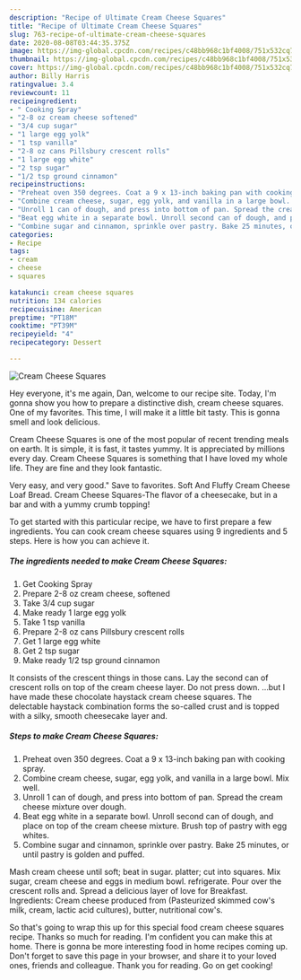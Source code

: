 ```yaml
---
description: "Recipe of Ultimate Cream Cheese Squares"
title: "Recipe of Ultimate Cream Cheese Squares"
slug: 763-recipe-of-ultimate-cream-cheese-squares
date: 2020-08-08T03:44:35.375Z
image: https://img-global.cpcdn.com/recipes/c48bb968c1bf4008/751x532cq70/cream-cheese-squares-recipe-main-photo.jpg
thumbnail: https://img-global.cpcdn.com/recipes/c48bb968c1bf4008/751x532cq70/cream-cheese-squares-recipe-main-photo.jpg
cover: https://img-global.cpcdn.com/recipes/c48bb968c1bf4008/751x532cq70/cream-cheese-squares-recipe-main-photo.jpg
author: Billy Harris
ratingvalue: 3.4
reviewcount: 11
recipeingredient:
- " Cooking Spray"
- "2-8 oz cream cheese softened"
- "3/4 cup sugar"
- "1 large egg yolk"
- "1 tsp vanilla"
- "2-8 oz cans Pillsbury crescent rolls"
- "1 large egg white"
- "2 tsp sugar"
- "1/2 tsp ground cinnamon"
recipeinstructions:
- "Preheat oven 350 degrees. Coat a 9 x 13-inch baking pan with cooking spray."
- "Combine cream cheese, sugar, egg yolk, and vanilla in a large bowl. Mix well."
- "Unroll 1 can of dough, and press into bottom of pan. Spread the cream cheese mixture over dough."
- "Beat egg white in a separate bowl. Unroll second can of dough, and place on top of the cream cheese mixture. Brush top of pastry with egg whites."
- "Combine sugar and cinnamon, sprinkle over pastry. Bake 25 minutes, or until pastry is golden and puffed."
categories:
- Recipe
tags:
- cream
- cheese
- squares

katakunci: cream cheese squares 
nutrition: 134 calories
recipecuisine: American
preptime: "PT18M"
cooktime: "PT39M"
recipeyield: "4"
recipecategory: Dessert

---
```



![Cream Cheese Squares](https://img-global.cpcdn.com/recipes/c48bb968c1bf4008/751x532cq70/cream-cheese-squares-recipe-main-photo.jpg)

Hey everyone, it's me again, Dan, welcome to our recipe site. Today, I'm gonna show you how to prepare a distinctive dish, cream cheese squares. One of my favorites. This time, I will make it a little bit tasty. This is gonna smell and look delicious.

Cream Cheese Squares is one of the most popular of recent trending meals on earth. It is simple, it is fast, it tastes yummy. It is appreciated by millions every day. Cream Cheese Squares is something that I have loved my whole life. They are fine and they look fantastic.

Very easy, and very good.&#34; Save to favorites. Soft And Fluffy Cream Cheese Loaf Bread. Cream Cheese Squares-The flavor of a cheesecake, but in a bar and with a yummy crumb topping!


To get started with this particular recipe, we have to first prepare a few ingredients. You can cook cream cheese squares using 9 ingredients and 5 steps. Here is how you can achieve it.

<!--inarticleads1-->

##### The ingredients needed to make Cream Cheese Squares:

1. Get  Cooking Spray
1. Prepare 2-8 oz cream cheese, softened
1. Take 3/4 cup sugar
1. Make ready 1 large egg yolk
1. Take 1 tsp vanilla
1. Prepare 2-8 oz cans Pillsbury crescent rolls
1. Get 1 large egg white
1. Get 2 tsp sugar
1. Make ready 1/2 tsp ground cinnamon


It consists of the crescent things in those cans. Lay the second can of crescent rolls on top of the cream cheese layer. Do not press down. …but I have made these chocolate haystack cream cheese squares. The delectable haystack combination forms the so-called crust and is topped with a silky, smooth cheesecake layer and. 

<!--inarticleads2-->

##### Steps to make Cream Cheese Squares:

1. Preheat oven 350 degrees. Coat a 9 x 13-inch baking pan with cooking spray.
1. Combine cream cheese, sugar, egg yolk, and vanilla in a large bowl. Mix well.
1. Unroll 1 can of dough, and press into bottom of pan. Spread the cream cheese mixture over dough.
1. Beat egg white in a separate bowl. Unroll second can of dough, and place on top of the cream cheese mixture. Brush top of pastry with egg whites.
1. Combine sugar and cinnamon, sprinkle over pastry. Bake 25 minutes, or until pastry is golden and puffed.


Mash cream cheese until soft; beat in sugar. platter; cut into squares. Mix sugar, cream cheese and eggs in medium bowl. refrigerate. Pour over the crescent rolls and. Spread a delicious layer of love for Breakfast. Ingredients: Cream cheese produced from (Pasteurized skimmed cow&#39;s milk, cream, lactic acid cultures), butter, nutritional cow&#39;s. 

So that's going to wrap this up for this special food cream cheese squares recipe. Thanks so much for reading. I'm confident you can make this at home. There is gonna be more interesting food in home recipes coming up. Don't forget to save this page in your browser, and share it to your loved ones, friends and colleague. Thank you for reading. Go on get cooking!
